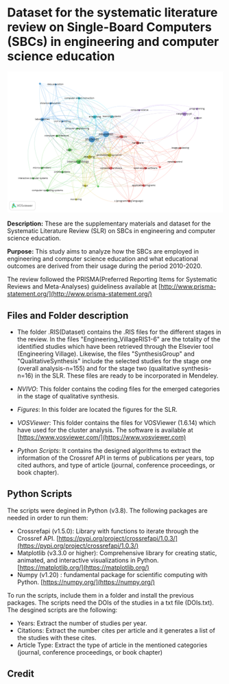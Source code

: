 # Dataset for the systematic literature review on Single-Board Computers (SBCs) in engineering and computer science education

<img src="https://github.com/Uniminutoarduino/SBCReview/blob/main/Figures/Fig3.png?raw=true">

**Description:** These are the supplementary materials and dataset for the Systematic Literature Review (SLR) on SBCs in engineering and computer science education. 

**Purpose:** This study aims to analyze how the SBCs are employed in engineering and computer science education and what educational outcomes are derived from their usage during the period 2010-2020.

The review followed the PRISMA(Preferred Reporting Items for Systematic Reviews and Meta-Analyses) guideliness available at [http://www.prisma-statement.org/](http://www.prisma-statement.org/) 

## Files and Folder description

- The folder .RIS(Dataset) contains the .RIS files for the different stages in the review. In the files "Engineering_VillageRIS1-6" are the totality of the identified studies which have been retrieved through the Elsevier tool (Engineering Village). Likewise, the files "SynthesisGroup" and "QualitativeSynthesis" include the selected studies for the stage one (overall analysis-n=155) and for the stage two (qualitative synthesis-n=16) in the SLR. These files are ready to be incorporated in Mendeley. 

- *NVIVO*: This folder contains the coding files for the emerged categories in the stage of qualitative synthesis. 

- *Figures*: In this folder are located the figures for the SLR. 

- *VOSViewer*: This folder contains the files for VOSViewer (1.6.14) which have used for the cluster analysis. The software is available at [https://www.vosviewer.com/](https://www.vosviewer.com) 

- *Python Scripts*: It contains the designed algorithms to extract the information of the Crossref API in terms of publications per years, top cited authors, and type of article (journal, conference proceedings, or book chapter). 

## Python Scripts

The scripts were degined in Python (v3.8). The following packages are needed in order to run them:

- Crossrefapi (v1.5.0): Library with functions to iterate through the Crossref API. [https://pypi.org/project/crossrefapi/1.0.3/](https://pypi.org/project/crossrefapi/1.0.3/)
- Matplotlib (v3.3.0 or higher): Comprehensive library for creating static, animated, and interactive visualizations in Python. [https://matplotlib.org/](https://matplotlib.org/)
- Numpy (v1.20) : fundamental package for scientific computing with Python. [https://numpy.org/](https://numpy.org/)

To run the scripts, include them in a folder and install the previous packages. The scripts need the DOIs of the studies in a txt file (DOIs.txt). The desgined scripts  are the following:

- Years: Extract the number of studies per year.
- Citations: Extract the number cites per article and it generates a list of the studies with these cites.
- Article Type: Extract the type of article in the mentioned categories (journal, conference proceedings, or book chapter)

## Credit
